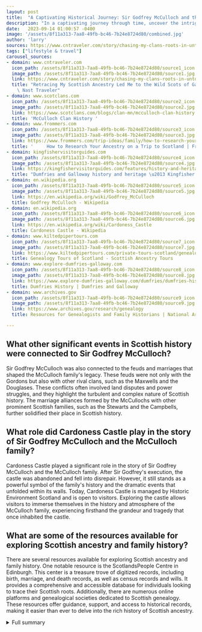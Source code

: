 ```yaml
---
layout: post
title:  "A Captivating Historical Journey: Sir Godfrey McCulloch and the Legacy of Cardoness Castle"
description: "In a captivating journey through time, uncover the intriguing story of Sir Godfrey McCulloch and the legacy of Cardoness Castle."
date:   2023-09-14 01:00:57 -0400
image: '/assets/8f11a313-7aa8-49fb-bc46-7b24e8724d80/combined.jpg'
author: 'larry'
sources: https://www.cntraveler.com/story/chasing-my-clans-roots-in-untouristed-scotland https://en.wikipedia.org/wiki/Godfrey_McCulloch https://en.wikipedia.org/wiki/Cardoness_Castle https://www.scotclans.com/blogs/clan-mn/mcculloch-clan-history https://www.frommers.com/trip-ideas/family/how-to-research-your-ancestry-on-a-trip-to-scotland https://www.kiltedpipertours.com/private-tours-scotland/genealogy-and-ancestry-tours-of-scotland/ https://kingfishervisitorguides.com/features/history-and-heritage-of-dumfries-and-galloway/ https://www.explore-dumfries-galloway.com/dumfries/dumfries-history/ https://www.archives.gov/research/genealogy
tags: ["lifestyle & travel"]
carousel_sources:
- domain: www.cntraveler.com
  icon_path: /assets/8f11a313-7aa8-49fb-bc46-7b24e8724d80/source1_icon.jpg
  image_path: /assets/8f11a313-7aa8-49fb-bc46-7b24e8724d80/source1.jpg
  link: https://www.cntraveler.com/story/chasing-my-clans-roots-in-untouristed-scotland
  title: "Retracing My Scottish Ancestry Led Me to the Wild Scots of Galloway | Cond\xE9\
    \ Nast Traveler"
- domain: www.scotclans.com
  icon_path: /assets/8f11a313-7aa8-49fb-bc46-7b24e8724d80/source2_icon.jpg
  image_path: /assets/8f11a313-7aa8-49fb-bc46-7b24e8724d80/source2.jpg
  link: https://www.scotclans.com/blogs/clan-mn/mcculloch-clan-history
  title: 'McCulloch Clan History '
- domain: www.frommers.com
  icon_path: /assets/8f11a313-7aa8-49fb-bc46-7b24e8724d80/source3_icon.jpg
  image_path: /assets/8f11a313-7aa8-49fb-bc46-7b24e8724d80/source3.jpg
  link: https://www.frommers.com/trip-ideas/family/how-to-research-your-ancestry-on-a-trip-to-scotland
  title: '     How to Research Your Ancestry on a Trip to Scotland | Frommer''s   '
- domain: kingfishervisitorguides.com
  icon_path: /assets/8f11a313-7aa8-49fb-bc46-7b24e8724d80/source4_icon.jpg
  image_path: /assets/8f11a313-7aa8-49fb-bc46-7b24e8724d80/source4.jpg
  link: https://kingfishervisitorguides.com/features/history-and-heritage-of-dumfries-and-galloway/
  title: "Dumfries and Galloway history and heritage \u2013 Kingfisher Visitor Guides "
- domain: en.wikipedia.org
  icon_path: /assets/8f11a313-7aa8-49fb-bc46-7b24e8724d80/source5_icon.jpg
  image_path: /assets/8f11a313-7aa8-49fb-bc46-7b24e8724d80/source5.jpg
  link: https://en.wikipedia.org/wiki/Godfrey_McCulloch
  title: Godfrey McCulloch - Wikipedia
- domain: en.wikipedia.org
  icon_path: /assets/8f11a313-7aa8-49fb-bc46-7b24e8724d80/source6_icon.jpg
  image_path: /assets/8f11a313-7aa8-49fb-bc46-7b24e8724d80/source6.jpg
  link: https://en.wikipedia.org/wiki/Cardoness_Castle
  title: Cardoness Castle - Wikipedia
- domain: www.kiltedpipertours.com
  icon_path: /assets/8f11a313-7aa8-49fb-bc46-7b24e8724d80/source7_icon.jpg
  image_path: /assets/8f11a313-7aa8-49fb-bc46-7b24e8724d80/source7.jpg
  link: https://www.kiltedpipertours.com/private-tours-scotland/genealogy-and-ancestry-tours-of-scotland/
  title: Genealogy Tours of Scotland - Scottish Ancestry Tours
- domain: www.explore-dumfries-galloway.com
  icon_path: /assets/8f11a313-7aa8-49fb-bc46-7b24e8724d80/source8_icon.jpg
  image_path: /assets/8f11a313-7aa8-49fb-bc46-7b24e8724d80/source8.jpg
  link: https://www.explore-dumfries-galloway.com/dumfries/dumfries-history/
  title: Dumfries History | Dumfries and Galloway
- domain: www.archives.gov
  icon_path: /assets/8f11a313-7aa8-49fb-bc46-7b24e8724d80/source9_icon.jpg
  image_path: /assets/8f11a313-7aa8-49fb-bc46-7b24e8724d80/source9.jpg
  link: https://www.archives.gov/research/genealogy
  title: Resources for Genealogists and Family Historians | National Archives

---
```


## What other significant events in Scottish history were connected to Sir Godfrey McCulloch?
Sir Godfrey McCulloch was also connected to the feuds and marriages that shaped the McCulloch family's legacy. These feuds were not only with the Gordons but also with other rival clans, such as the Maxwells and the Douglases. These conflicts often involved land disputes and power struggles, and they highlight the turbulent and complex nature of Scottish history. The marriage alliances formed by the McCullochs with other prominent Scottish families, such as the Stewarts and the Campbells, further solidified their place in Scottish history.

## What role did Cardoness Castle play in the story of Sir Godfrey McCulloch and the McCulloch family?
Cardoness Castle played a significant role in the story of Sir Godfrey McCulloch and the McCulloch family. After Sir Godfrey's execution, the castle was abandoned and fell into disrepair. However, it still stands as a powerful symbol of the family's history and the dramatic events that unfolded within its walls. Today, Cardoness Castle is managed by Historic Environment Scotland and is open to visitors. Exploring the castle allows visitors to immerse themselves in the history and atmosphere of the McCulloch family, experiencing firsthand the grandeur and tragedy that once inhabited the castle.

## What are some of the resources available for exploring Scottish ancestry and family history?
There are several resources available for exploring Scottish ancestry and family history. One notable resource is the ScotlandsPeople Centre in Edinburgh. This center is a treasure trove of digitized records, including birth, marriage, and death records, as well as census records and wills. It provides a comprehensive and accessible database for individuals looking to trace their Scottish roots. Additionally, there are numerous online platforms and genealogical societies dedicated to Scottish genealogy. These resources offer guidance, support, and access to historical records, making it easier than ever to delve into the rich history of Scottish ancestry.



<details>
  <summary>Full summary</summary>
<p>The article begins by setting the context, as the author visits Scotland to learn about their ancestor's execution and explore their family history. Little did they know that their journey would uncover a tapestry of events, weaving together the lives of Sir Godfrey McCulloch, a prominent figure in Scottish history, and the ancestral castle that witnessed it all.</p>
<p>The story unfolds with the main source events, which shed light on Sir Godfrey McCulloch's execution in 1697 and the subsequent flight of the McCulloch family to Ireland. The family's name morphed into McCullough, and their descendants ventured to the United States. This sets the stage for the author's own trip to Scotland in search of their ancestral roots.</p>
<p>As the narrative gains momentum, the article seamlessly incorporates the extra sources, adding depth and richness to the story. It reveals that Sir Godfrey McCulloch served as a Commissioner for Wigtownshire at the Convention of Estates in 1678 and met a tragic fate after shooting William Gordon, leading to his conviction and ultimate beheading at the Mercat Cross in Edinburgh. Legends surround McCulloch's execution, with tales of gnomes and the headless body running down the Royal Mile.</p>
<p>Cardoness Castle emerges as a central character in this enthralling tale, with its abandonment following Sir Godfrey McCulloch's demise. The castle's history spans centuries, from its origins under the MacCullochs of Myreton to its acquisition by the Gordons of Ardwall. Feuding between the McCullochs and the Gordons came to an end in 1690 with a fatal encounter between Sir Godfrey and William Gordon. Today, Cardoness Castle stands as a well-preserved tower house, under the care of Historic Environment Scotland. Visitors can explore its hallowed halls and immerse themselves in the echoes of the past.</p>
<p>Delving further into the history of the McCulloch name, the article unveils notable events in the timeline of the McCullochs. From Thomas Maculagh's homage to Edward I of England in 1296 to the feuds and marriages that shaped their legacy, the McCullochs left an indelible mark on Scottish history.</p>
<p>The author also shines a spotlight on Scotland's rich resources for ancestry research. The ScotlandsPeople Centre, located in Edinburgh, serves as the nerve center for exploring family history, housing digitized records and offering guided research. The article provides valuable insights into the process of delving into one's Scottish roots, from accessing records at the New Register House to hiring professional genealogists.</p>
<p>To complete the narrative, the article showcases the allure of a Scottish Ancestry Tour, where individuals can walk in the footsteps of their forefathers, explore historical locations, and discover the migration patterns of Scottish people across the globe.</p>
<p>In the final chapters of the story, Dumfries and Galloway take center stage, offering a rich tapestry of history and attractions. From battles between the Scots and English to William Wallace's pursuit of the English army, the region breathes with tales of bravery and freedom. Dumfries, the hometown of Scotland's beloved poet Robert Burns, becomes a focal point, with landmarks such as Robert Burns House and the picturesque Broughton House.</p>
<p>As the article draws to a close, it emphasizes the wealth of resources available for embarking on a journey into family history, urging readers to explore their own ancestral connections.</p>
<p>This meticulously crafted news story takes the reader on a captivating adventure through time, interweaving the lives of Sir Godfrey McCulloch, Cardoness Castle, and the broader historical context of Scotland. It is a testament to the enduring power of ancestry, and a celebration of the multifaceted tapestry that is our shared history.</p>
</details>
